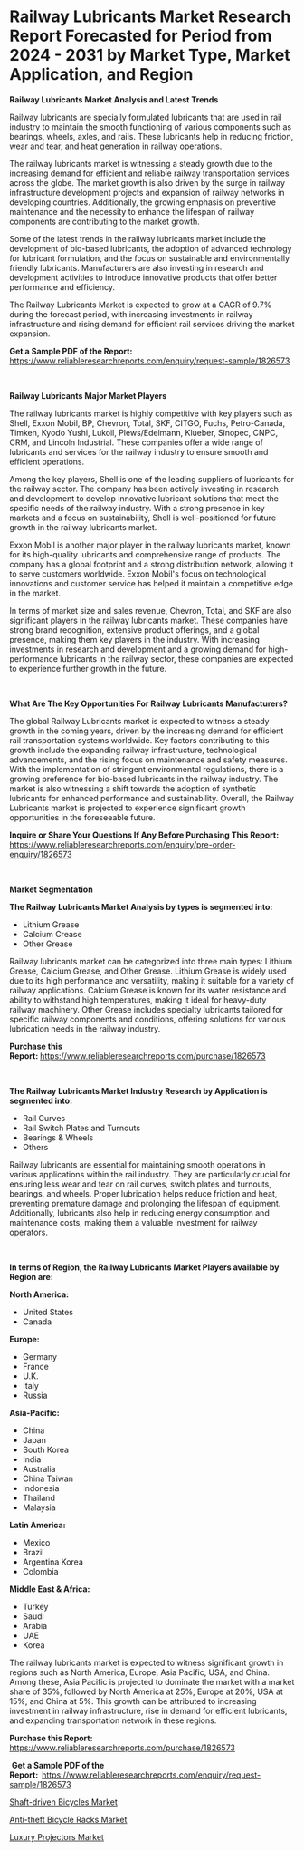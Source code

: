 <p><h1>Railway Lubricants Market Research Report Forecasted for Period from 2024 -  2031 by Market Type, Market Application, and Region</h1></p><p><strong>Railway Lubricants Market Analysis and Latest Trends</strong></p>
<p><p>Railway lubricants are specially formulated lubricants that are used in rail industry to maintain the smooth functioning of various components such as bearings, wheels, axles, and rails. These lubricants help in reducing friction, wear and tear, and heat generation in railway operations.</p><p>The railway lubricants market is witnessing a steady growth due to the increasing demand for efficient and reliable railway transportation services across the globe. The market growth is also driven by the surge in railway infrastructure development projects and expansion of railway networks in developing countries. Additionally, the growing emphasis on preventive maintenance and the necessity to enhance the lifespan of railway components are contributing to the market growth.</p><p>Some of the latest trends in the railway lubricants market include the development of bio-based lubricants, the adoption of advanced technology for lubricant formulation, and the focus on sustainable and environmentally friendly lubricants. Manufacturers are also investing in research and development activities to introduce innovative products that offer better performance and efficiency.</p><p>The Railway Lubricants Market is expected to grow at a CAGR of 9.7% during the forecast period, with increasing investments in railway infrastructure and rising demand for efficient rail services driving the market expansion.</p></p>
<p><strong>Get a Sample PDF of the Report:&nbsp;</strong> <a href="https://www.reliableresearchreports.com/enquiry/request-sample/1826573">https://www.reliableresearchreports.com/enquiry/request-sample/1826573</a></p>
<p>&nbsp;</p>
<p><strong>Railway Lubricants Major Market Players</strong></p>
<p><p>The railway lubricants market is highly competitive with key players such as Shell, Exxon Mobil, BP, Chevron, Total, SKF, CITGO, Fuchs, Petro-Canada, Timken, Kyodo Yushi, Lukoil, Plews/Edelmann, Klueber, Sinopec, CNPC, CRM, and Lincoln Industrial. These companies offer a wide range of lubricants and services for the railway industry to ensure smooth and efficient operations.</p><p>Among the key players, Shell is one of the leading suppliers of lubricants for the railway sector. The company has been actively investing in research and development to develop innovative lubricant solutions that meet the specific needs of the railway industry. With a strong presence in key markets and a focus on sustainability, Shell is well-positioned for future growth in the railway lubricants market.</p><p>Exxon Mobil is another major player in the railway lubricants market, known for its high-quality lubricants and comprehensive range of products. The company has a global footprint and a strong distribution network, allowing it to serve customers worldwide. Exxon Mobil's focus on technological innovations and customer service has helped it maintain a competitive edge in the market.</p><p>In terms of market size and sales revenue, Chevron, Total, and SKF are also significant players in the railway lubricants market. These companies have strong brand recognition, extensive product offerings, and a global presence, making them key players in the industry. With increasing investments in research and development and a growing demand for high-performance lubricants in the railway sector, these companies are expected to experience further growth in the future.</p></p>
<p>&nbsp;</p>
<p><strong>What Are The Key Opportunities For Railway Lubricants Manufacturers?</strong></p>
<p><p>The global Railway Lubricants market is expected to witness a steady growth in the coming years, driven by the increasing demand for efficient rail transportation systems worldwide. Key factors contributing to this growth include the expanding railway infrastructure, technological advancements, and the rising focus on maintenance and safety measures. With the implementation of stringent environmental regulations, there is a growing preference for bio-based lubricants in the railway industry. The market is also witnessing a shift towards the adoption of synthetic lubricants for enhanced performance and sustainability. Overall, the Railway Lubricants market is projected to experience significant growth opportunities in the foreseeable future.</p></p>
<p><strong>Inquire or Share Your Questions If Any Before Purchasing This Report:</strong> <a href="https://www.reliableresearchreports.com/enquiry/pre-order-enquiry/1826573">https://www.reliableresearchreports.com/enquiry/pre-order-enquiry/1826573</a></p>
<p>&nbsp;</p>
<p><strong>Market Segmentation</strong></p>
<p><strong>The Railway Lubricants Market Analysis by types is segmented into:</strong></p>
<p><ul><li>Lithium Grease</li><li>Calcium Crease</li><li>Other Grease</li></ul></p>
<p><p>Railway lubricants market can be categorized into three main types: Lithium Grease, Calcium Grease, and Other Grease. Lithium Grease is widely used due to its high performance and versatility, making it suitable for a variety of railway applications. Calcium Grease is known for its water resistance and ability to withstand high temperatures, making it ideal for heavy-duty railway machinery. Other Grease includes specialty lubricants tailored for specific railway components and conditions, offering solutions for various lubrication needs in the railway industry.</p></p>
<p><strong>Purchase this Report:&nbsp;</strong><a href="https://www.reliableresearchreports.com/purchase/1826573">https://www.reliableresearchreports.com/purchase/1826573</a></p>
<p>&nbsp;</p>
<p><strong>The Railway Lubricants Market Industry Research by Application is segmented into:</strong></p>
<p><ul><li>Rail Curves</li><li>Rail Switch Plates and Turnouts</li><li>Bearings & Wheels</li><li>Others</li></ul></p>
<p><p>Railway lubricants are essential for maintaining smooth operations in various applications within the rail industry. They are particularly crucial for ensuring less wear and tear on rail curves, switch plates and turnouts, bearings, and wheels. Proper lubrication helps reduce friction and heat, preventing premature damage and prolonging the lifespan of equipment. Additionally, lubricants also help in reducing energy consumption and maintenance costs, making them a valuable investment for railway operators.</p></p>
<p>&nbsp;</p>
<p><strong>In terms of Region, the Railway Lubricants Market Players available by Region are:</strong></p>
<p>
    <p> <strong> North America: </strong>
        <ul>
            <li>United States</li>
            <li>Canada</li>
        </ul>
        </p> 
    <p> <strong> Europe: </strong>
        <ul>
            <li>Germany</li>
            <li>France</li>
            <li>U.K.</li>
            <li>Italy</li>
            <li>Russia</li>
        </ul>
        </p> 
    <p> <strong> Asia-Pacific: </strong>
        <ul>
            <li>China</li>
            <li>Japan</li>
            <li>South Korea</li>
            <li>India</li>
            <li>Australia</li>
            <li>China Taiwan</li>
            <li>Indonesia</li>
            <li>Thailand</li>
            <li>Malaysia</li>
        </ul>
        </p> 
    <p> <strong> Latin America: </strong>
        <ul>
            <li>Mexico</li>
            <li>Brazil</li>
            <li>Argentina Korea</li>
            <li>Colombia</li>
        </ul>
        </p> 
    <p> <strong> Middle East & Africa: </strong>
        <ul>
            <li>Turkey</li>
            <li>Saudi</li>
            <li>Arabia</li>
            <li>UAE</li>
            <li>Korea</li>
        </ul>
    </p>
    </p>
<p><p>The railway lubricants market is expected to witness significant growth in regions such as North America, Europe, Asia Pacific, USA, and China. Among these, Asia Pacific is projected to dominate the market with a market share of 35%, followed by North America at 25%, Europe at 20%, USA at 15%, and China at 5%. This growth can be attributed to increasing investment in railway infrastructure, rise in demand for efficient lubricants, and expanding transportation network in these regions.</p></p>
<p><strong>Purchase this Report: </strong><a href="https://www.reliableresearchreports.com/purchase/1826573">https://www.reliableresearchreports.com/purchase/1826573</a></p>
<p>&nbsp;<strong>Get a Sample PDF of the Report:&nbsp;&nbsp;</strong><a href="https://www.reliableresearchreports.com/enquiry/request-sample/1826573">https://www.reliableresearchreports.com/enquiry/request-sample/1826573</a></p>
<p><strong></strong></p>
<p><p><a href="https://view.publitas.com/reportprime-1/shaft-driven-bicycles-market-research-report-provides-critical-insights-that-can-help-shape-business-development-and-investment-strategies/">Shaft-driven Bicycles Market</a></p><p><a href="https://view.publitas.com/reportprime-1/insights-into-anti-theft-bicycle-racks-market-size-analysing-market-share-trends-and-growth-from-2023-to-2030/">Anti-theft Bicycle Racks Market</a></p><p><a href="https://view.publitas.com/reportprime-1/luxury-projectors-market-size-and-examines-its-market-scope-with-a-primary-focus-on-growth-opportunities-and-forecasted-trends-spanning-from-2023-to-2030/">Luxury Projectors Market</a></p></p>